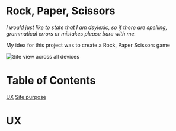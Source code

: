 # Rock, Paper, Scissors 

*I would just like to state that I am dsylexic, so if there are spelling, grammatical errors or mistakes please bare with me.*

My idea for this project was to create a Rock, Paper Scissors game

![Site view across all devices]()

# Table of Contents
[UX](#ux)
[Site purpose](#site-purpose)


# UX 


